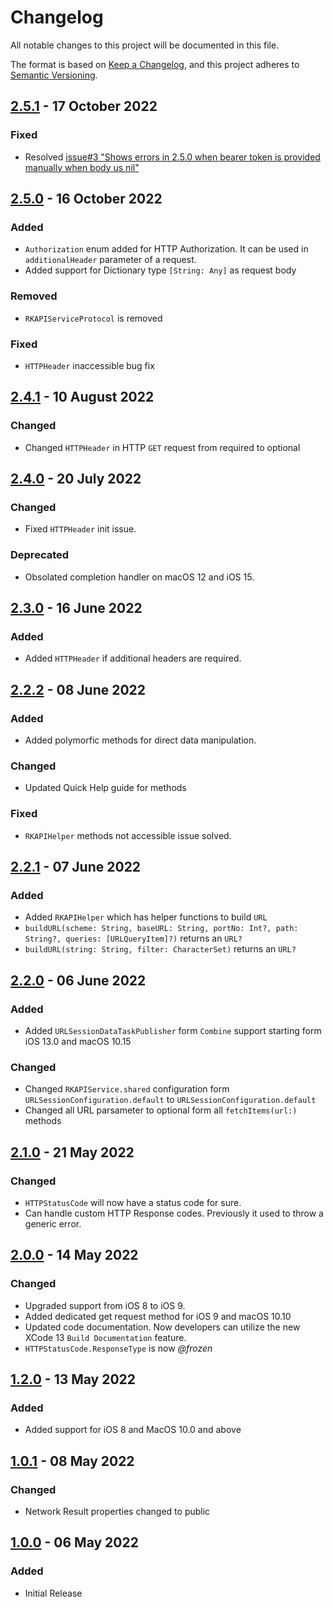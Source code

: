 # Changelog
All notable changes to this project will be documented in this file.

The format is based on [Keep a Changelog](https://keepachangelog.com/en/1.0.0/),
and this project adheres to [Semantic Versioning](https://semver.org/spec/v2.0.0.html).

## [2.5.1](https://github.com/TheRakiburKhan/RKAPIService/releases/tag/2.5.1) - 17 October 2022
### Fixed
- Resolved [issue#3 "Shows errors in 2.5.0 when bearer token is provided manually when body us nil"](https://github.com/TheRakiburKhan/RKAPIService/issues/3)

## [2.5.0](https://github.com/TheRakiburKhan/RKAPIService/releases/tag/2.5.0) - 16 October 2022
### Added
- `Authorization` enum added for HTTP Authorization. It can be used in `additionalHeader` parameter of a request.
- Added support for Dictionary type `[String: Any]` as request body
### Removed
- `RKAPIServiceProtocol` is removed
### Fixed
- `HTTPHeader` inaccessible bug fix

## [2.4.1](https://github.com/TheRakiburKhan/RKAPIService/releases/tag/2.4.1) - 10 August 2022
### Changed
- Changed `HTTPHeader` in HTTP `GET` request from required to optional 


## [2.4.0](https://github.com/TheRakiburKhan/RKAPIService/releases/tag/2.4.0) - 20 July 2022
### Changed
- Fixed `HTTPHeader` init issue.
### Deprecated
- Obsolated completion handler on macOS 12 and iOS 15.


## [2.3.0](https://github.com/TheRakiburKhan/RKAPIService/releases/tag/2.3.0) - 16 June 2022
### Added
- Added `HTTPHeader` if additional headers are required.


## [2.2.2](https://github.com/TheRakiburKhan/RKAPIService/releases/tag/2.2.2) - 08 June 2022
### Added
- Added polymorfic methods for direct data manipulation.
### Changed
- Updated Quick Help guide for methods
### Fixed
- `RKAPIHelper` methods not accessible issue solved.


## [2.2.1](https://github.com/TheRakiburKhan/RKAPIService/releases/tag/2.2.1) - 07 June 2022
### Added
- Added `RKAPIHelper` which has helper functions to build `URL`
- `buildURL(scheme: String, baseURL: String, portNo: Int?, path: String?, queries: [URLQueryItem]?)` returns an `URL?`
- `buildURL(string: String, filter: CharacterSet)` returns an `URL?`


## [2.2.0](https://github.com/TheRakiburKhan/RKAPIService/releases/tag/2.2.0) - 06 June 2022
### Added
- Added `URLSessionDataTaskPublisher` form `Combine` support starting form iOS 13.0 and macOS 10.15
### Changed
- Changed `RKAPIService.shared` configuration form `URLSessionConfiguration.default` to `URLSessionConfiguration.default`
- Changed all URL parsameter to optional form all `fetchItems(url:)` methods


## [2.1.0](https://github.com/TheRakiburKhan/RKAPIService/releases/tag/2.1.0) - 21 May 2022
### Changed
- `HTTPStatusCode` will now have a status code for sure.
- Can handle custom HTTP Response codes. Previously it used to throw a generic error.


## [2.0.0](https://github.com/TheRakiburKhan/RKAPIService/releases/tag/2.0.0) - 14 May 2022
### Changed
- Upgraded support from iOS 8 to iOS 9.
- Added dedicated get request method for iOS 9 and macOS 10.10
- Updated code documentation. Now developers can utilize the new XCode 13 `Build Documentation` feature.
- `HTTPStatusCode.ResponseType` is now *@frozen*


## [1.2.0](https://github.com/TheRakiburKhan/RKAPIService/releases/tag/1.2.0) - 13 May 2022
### Added
- Added support for iOS 8 and MacOS 10.0 and above


## [1.0.1](https://github.com/TheRakiburKhan/RKAPIService/releases/tag/1.0.1) - 08 May 2022
### Changed
- Network Result properties changed to public


## [1.0.0](https://github.com/TheRakiburKhan/RKAPIService/releases/tag/1.0.0) - 06 May 2022
### Added
- Initial Release

